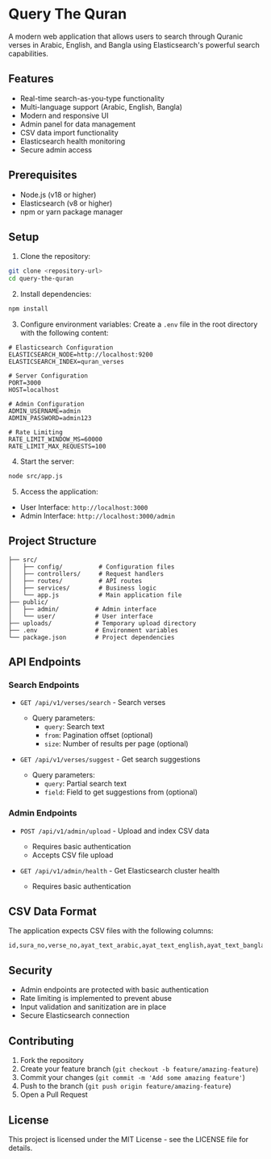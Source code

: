 # Query The Quran

A modern web application that allows users to search through Quranic verses in Arabic, English, and Bangla using Elasticsearch's powerful search capabilities.

## Features

- Real-time search-as-you-type functionality
- Multi-language support (Arabic, English, Bangla)
- Modern and responsive UI
- Admin panel for data management
- CSV data import functionality
- Elasticsearch health monitoring
- Secure admin access

## Prerequisites

- Node.js (v18 or higher)
- Elasticsearch (v8 or higher)
- npm or yarn package manager

## Setup

1. Clone the repository:
```bash
git clone <repository-url>
cd query-the-quran
```

2. Install dependencies:
```bash
npm install
```

3. Configure environment variables:
Create a `.env` file in the root directory with the following content:
```env
# Elasticsearch Configuration
ELASTICSEARCH_NODE=http://localhost:9200
ELASTICSEARCH_INDEX=quran_verses

# Server Configuration
PORT=3000
HOST=localhost

# Admin Configuration
ADMIN_USERNAME=admin
ADMIN_PASSWORD=admin123

# Rate Limiting
RATE_LIMIT_WINDOW_MS=60000
RATE_LIMIT_MAX_REQUESTS=100
```

4. Start the server:
```bash
node src/app.js
```

5. Access the application:
- User Interface: `http://localhost:3000`
- Admin Interface: `http://localhost:3000/admin`

## Project Structure

```
├── src/
│   ├── config/          # Configuration files
│   ├── controllers/     # Request handlers
│   ├── routes/          # API routes
│   ├── services/        # Business logic
│   └── app.js           # Main application file
├── public/
│   ├── admin/          # Admin interface
│   └── user/           # User interface
├── uploads/            # Temporary upload directory
├── .env                # Environment variables
└── package.json        # Project dependencies
```

## API Endpoints

### Search Endpoints
- `GET /api/v1/verses/search` - Search verses
  - Query parameters:
    - `query`: Search text
    - `from`: Pagination offset (optional)
    - `size`: Number of results per page (optional)

- `GET /api/v1/verses/suggest` - Get search suggestions
  - Query parameters:
    - `query`: Partial search text
    - `field`: Field to get suggestions from (optional)

### Admin Endpoints
- `POST /api/v1/admin/upload` - Upload and index CSV data
  - Requires basic authentication
  - Accepts CSV file upload

- `GET /api/v1/admin/health` - Get Elasticsearch cluster health
  - Requires basic authentication

## CSV Data Format

The application expects CSV files with the following columns:
```
id,sura_no,verse_no,ayat_text_arabic,ayat_text_english,ayat_text_bangla
```

## Security

- Admin endpoints are protected with basic authentication
- Rate limiting is implemented to prevent abuse
- Input validation and sanitization are in place
- Secure Elasticsearch connection

## Contributing

1. Fork the repository
2. Create your feature branch (`git checkout -b feature/amazing-feature`)
3. Commit your changes (`git commit -m 'Add some amazing feature'`)
4. Push to the branch (`git push origin feature/amazing-feature`)
5. Open a Pull Request

## License

This project is licensed under the MIT License - see the LICENSE file for details.